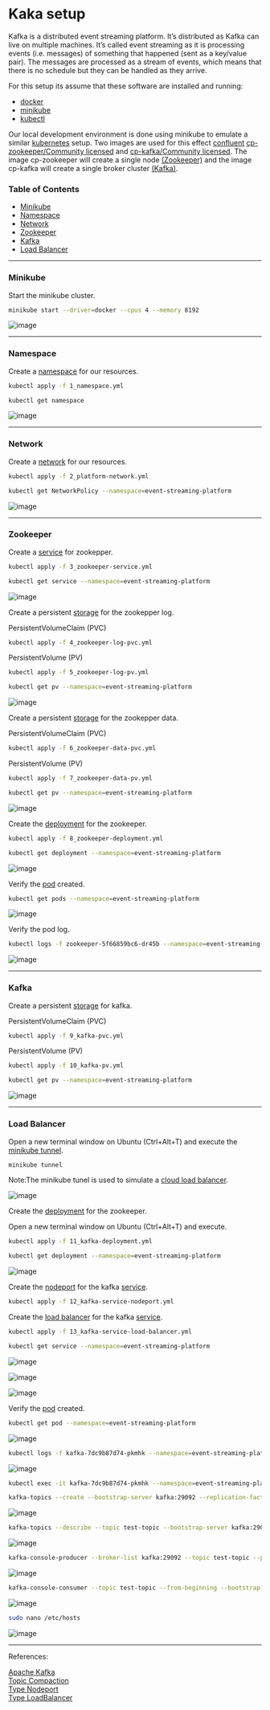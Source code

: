 # Kaka setup

Kafka is a distributed event streaming platform. It’s distributed as Kafka can live on multiple machines. It’s called event streaming as it is processing events (i.e. messages) of something that happened (sent as a key/value pair). The messages are processed as a stream of events, which means that there is no schedule but they can be handled as they arrive.

For this setup its assume that these software are installed and running:
<ul>
  <li><a href="https://docs.docker.com/engine/install/ubuntu/" target="_blank">docker</a></li>
  <li><a href="https://minikube.sigs.k8s.io/docs/start/" target="_blank">minikube</a></li>
  <li><a href="https://kubernetes.io/docs/tasks/tools/install-kubectl-linux/" target="_blank">kubectl</a></li>
</ul>

 Our local development environment is done using minikube to emulate a similar [kubernetes](https://kubernetes.io/) setup. Two images are used for this effect [confluent](https://www.confluent.io/) [cp-zookeeper/Community licensed](https://hub.docker.com/r/confluentinc/cp-zookeeper) and [cp-kafka/Community licensed](https://hub.docker.com/r/confluentinc/cp-kafka). The image cp-zookeeper will create a single node [(Zookeeper)](https://zookeeper.apache.org/) and the image cp-kafka will create a single broker cluster [(Kafka)](https://kafka.apache.org/).

### Table of Contents
<ul>
  <li><a href="https://github.com/gcp-development/event-streaming-platform/blob/main/kafka-setup/README.md#minikube" target="_blank">Minikube</a></li>
  <li><a href="" target="_blank">Namespace</a></li>
  <li><a href="https://github.com/gcp-development/event-streaming-platform/blob/main/kafka-setup/README.md#network" target="_blank">Network</a></li>
  <li><a href="https://github.com/gcp-development/event-streaming-platform/blob/main/kafka-setup/README.md#zookeeper" target="_blank">Zookeeper</a></li>
  <li><a href="https://github.com/gcp-development/event-streaming-platform/blob/main/kafka-setup/README.md#kafka" target="_blank">Kafka</a></li>
  <li><a href="https://github.com/gcp-development/event-streaming-platform/blob/main/kafka-setup/README.md#load-balancer" target="_blank">Load Balancer</a></li>
</ul>

<hr>

### Minikube

Start the minikube cluster.

```bash
minikube start --driver=docker --cpus 4 --memory 8192
```

![image](https://user-images.githubusercontent.com/76512851/204541847-8ddcda76-3327-4886-856c-eb12d15bfef3.png)

<hr>

### Namespace

Create a [namespace](https://kubernetes.io/docs/tasks/administer-cluster/namespaces-walkthrough/) for our resources.

```bash
kubectl apply -f 1_namespace.yml
```

```bash
kubectl get namespace
```

![image](https://user-images.githubusercontent.com/76512851/204543306-bcd63a57-1815-4fee-aff2-d4e3758c2d9c.png)

<hr>

### Network

Create a [network](https://kubernetes.io/docs/concepts/services-networking/network-policies/) for our resources.

```bash
kubectl apply -f 2_platform-network.yml
```

```bash
kubectl get NetworkPolicy --namespace=event-streaming-platform
```

![image](https://user-images.githubusercontent.com/76512851/204544713-23490950-612b-4967-9aa2-2b19078809dc.png)

<hr>

### Zookeeper

Create a [service](https://kubernetes.io/docs/concepts/services-networking/service/) for zookepper.

```bash
kubectl apply -f 3_zookeeper-service.yml
```

```bash
kubectl get service --namespace=event-streaming-platform
```

![image](https://user-images.githubusercontent.com/76512851/204641753-a22bf4bc-7f03-480f-b9f4-dbd75defa5fb.png)

Create a persistent [storage](https://kubernetes.io/docs/concepts/storage/persistent-volumes/) for the zookepper log.

PersistentVolumeClaim (PVC)

```bash
kubectl apply -f 4_zookeeper-log-pvc.yml
```

PersistentVolume (PV)

```bash
kubectl apply -f 5_zookeeper-log-pv.yml
```
```bash
kubectl get pv --namespace=event-streaming-platform
```

![image](https://user-images.githubusercontent.com/76512851/204550916-9a71de36-ad25-4809-a25b-4d6f3faf7fbf.png)

Create a persistent [storage](https://kubernetes.io/docs/concepts/storage/persistent-volumes/) for the zookepper data.

PersistentVolumeClaim (PVC)

```bash
kubectl apply -f 6_zookeeper-data-pvc.yml
```

PersistentVolume (PV)

```bash
kubectl apply -f 7_zookeeper-data-pv.yml
```

```bash
kubectl get pv --namespace=event-streaming-platform
```

![image](https://user-images.githubusercontent.com/76512851/204551817-32a87c16-7920-4b1a-a400-ff57a38d0ac7.png)

Create the [deployment](https://kubernetes.io/docs/concepts/workloads/controllers/deployment/) for the zookeeper.

```bash
kubectl apply -f 8_zookeeper-deployment.yml
```

```bash
kubectl get deployment --namespace=event-streaming-platform
```

![image](https://user-images.githubusercontent.com/76512851/204552788-143d34b0-a7b7-430c-8269-02c8181ba294.png)

Verify the [pod](https://kubernetes.io/docs/concepts/workloads/pods/) created.

```bash
kubectl get pods --namespace=event-streaming-platform
```

![image](https://user-images.githubusercontent.com/76512851/204553219-b13bdf04-add4-42bf-83e5-26287db4e404.png)

Verify the pod log.

```bash
kubectl logs -f zookeeper-5f66859bc6-dr45b --namespace=event-streaming-platform
```

![image](https://user-images.githubusercontent.com/76512851/204554628-75d72094-0552-4259-aa9d-70b3ee4c87a7.png)

<hr>

### Kafka

Create a persistent [storage](https://kubernetes.io/docs/concepts/storage/persistent-volumes/) for kafka.

PersistentVolumeClaim (PVC)

```bash
kubectl apply -f 9_kafka-pvc.yml
```

PersistentVolume (PV)

```bash
kubectl apply -f 10_kafka-pv.yml
```

```bash
kubectl get pv --namespace=event-streaming-platform
```

![image](https://user-images.githubusercontent.com/76512851/204557099-5721f1a5-0de6-4f5c-9fec-06c249facb9b.png)

<hr>

### Load Balancer

Open a new terminal window on Ubuntu (Ctrl+Alt+T) and execute the [minikube tunnel](https://minikube.sigs.k8s.io/docs/handbook/accessing/#using-minikube-tunnel).

```bash
minikube tunnel
```
Note:The minikube tunel is used to simulate a [cloud load balancer](https://kubernetes.io/docs/tasks/access-application-cluster/create-external-load-balancer/).

![image](https://user-images.githubusercontent.com/76512851/204644421-4b5c0dcf-2d42-45e5-b270-41fda55aa395.png)

Create the [deployment](https://kubernetes.io/docs/concepts/workloads/controllers/deployment/) for the zookeeper.

Open a new terminal window on Ubuntu (Ctrl+Alt+T) and execute.

```bash
kubectl apply -f 11_kafka-deployment.yml
```

```bash
kubectl get deployment --namespace=event-streaming-platform
```

![image](https://user-images.githubusercontent.com/76512851/204644836-37b993e9-db0d-415c-b9e9-ed3ae11fc203.png)

Create the [nodeport](https://kubernetes.io/docs/concepts/services-networking/service/#type-nodeport) for the kafka [service](https://kubernetes.io/docs/concepts/services-networking/service/).

```bash
kubectl apply -f 12_kafka-service-nodeport.yml
```

Create the [load balancer](https://kubernetes.io/docs/concepts/services-networking/service/#loadbalancer) for the kafka [service](https://kubernetes.io/docs/concepts/services-networking/service/).

```bash
kubectl apply -f 13_kafka-service-load-balancer.yml
```

```bash
kubectl get service --namespace=event-streaming-platform
```

![image](https://user-images.githubusercontent.com/76512851/204646433-2cd21921-a753-4326-b8eb-6f13fddb349d.png)


![image](https://user-images.githubusercontent.com/76512851/204646717-b1c85ef1-af1b-44f5-a30c-9bfdc16e927e.png)


![image](https://user-images.githubusercontent.com/76512851/204655281-ea98d4e3-881b-4da9-9163-149932fc2915.png)

Verify the [pod](https://kubernetes.io/docs/concepts/workloads/pods/) created.

```bash
kubectl get pod --namespace=event-streaming-platform
```

![image](https://user-images.githubusercontent.com/76512851/204647594-c0e26cd1-040f-4c9b-a18d-158e5bd64802.png)


```bash
kubectl logs -f kafka-7dc9b87d74-pkmhk --namespace=event-streaming-platform
```

![image](https://user-images.githubusercontent.com/76512851/204647958-c8e88a17-c261-4d0f-9426-9f8e8e9dc218.png)


```bash
kubectl exec -it kafka-7dc9b87d74-pkmhk --namespace=event-streaming-platform -- /bin/bash
```

```bash
kafka-topics --create --bootstrap-server kafka:29092 --replication-factor 1 --partitions 1 --topic test-topic
```

![image](https://user-images.githubusercontent.com/76512851/204649334-d8e8d31f-1558-455f-a938-29e13db348a6.png)

```bash
kafka-topics --describe --topic test-topic --bootstrap-server kafka:29092
```

![image](https://user-images.githubusercontent.com/76512851/204649653-4e4bb02a-b3f4-4246-83e2-99d2d7834a31.png)

```bash
kafka-console-producer --broker-list kafka:29092 --topic test-topic --property parse.key=true --property key.separator=,
```

![image](https://user-images.githubusercontent.com/76512851/204650040-8c77f6aa-242b-4401-96a1-738a8471d40d.png)

```bash
kafka-console-consumer --topic test-topic --from-beginning --bootstrap-server kafka:29092 --property parse.key=true --property key.separator=,
```

![image](https://user-images.githubusercontent.com/76512851/204650853-951276c6-a154-4240-b728-3073e35cf36e.png)

```bash
sudo nano /etc/hosts
```

![image](https://user-images.githubusercontent.com/76512851/204654808-ace4689a-a9fd-4533-b457-89730afc3b2b.png)

<hr>
References:<br>

[Apache Kafka](https://kafka.apache.org/documentation/#gettingStarted)<br>
[Topic Compaction](https://developer.confluent.io/learn-kafka/architecture/compaction/)<br>
[Type Nodeport](https://kubernetes.io/docs/concepts/services-networking/service/#type-nodeport)<br>
[Type LoadBalancer](https://kubernetes.io/docs/concepts/services-networking/service/#loadbalancer)<br>
